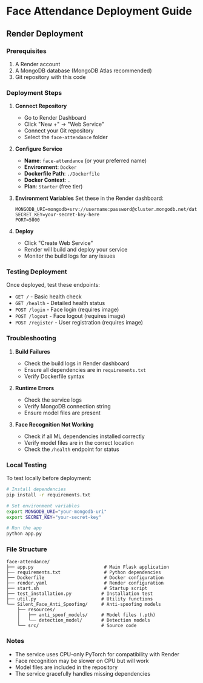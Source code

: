 # Face Attendance Deployment Guide

## Render Deployment

### Prerequisites

1. A Render account
2. A MongoDB database (MongoDB Atlas recommended)
3. Git repository with this code

### Deployment Steps

1. **Connect Repository**

   - Go to Render Dashboard
   - Click "New +" → "Web Service"
   - Connect your Git repository
   - Select the `face-attendance` folder

2. **Configure Service**

   - **Name**: `face-attendance` (or your preferred name)
   - **Environment**: `Docker`
   - **Dockerfile Path**: `./Dockerfile`
   - **Docker Context**: `.`
   - **Plan**: `Starter` (free tier)

3. **Environment Variables**
   Set these in the Render dashboard:

   ```
   MONGODB_URI=mongodb+srv://username:password@cluster.mongodb.net/database_name
   SECRET_KEY=your-secret-key-here
   PORT=5000
   ```

4. **Deploy**
   - Click "Create Web Service"
   - Render will build and deploy your service
   - Monitor the build logs for any issues

### Testing Deployment

Once deployed, test these endpoints:

- `GET /` - Basic health check
- `GET /health` - Detailed health status
- `POST /login` - Face login (requires image)
- `POST /logout` - Face logout (requires image)
- `POST /register` - User registration (requires image)

### Troubleshooting

1. **Build Failures**

   - Check the build logs in Render dashboard
   - Ensure all dependencies are in `requirements.txt`
   - Verify Dockerfile syntax

2. **Runtime Errors**

   - Check the service logs
   - Verify MongoDB connection string
   - Ensure model files are present

3. **Face Recognition Not Working**
   - Check if all ML dependencies installed correctly
   - Verify model files are in the correct location
   - Check the `/health` endpoint for status

### Local Testing

To test locally before deployment:

```bash
# Install dependencies
pip install -r requirements.txt

# Set environment variables
export MONGODB_URI="your-mongodb-uri"
export SECRET_KEY="your-secret-key"

# Run the app
python app.py
```

### File Structure

```
face-attendance/
├── app.py                          # Main Flask application
├── requirements.txt                # Python dependencies
├── Dockerfile                      # Docker configuration
├── render.yaml                     # Render configuration
├── start.sh                        # Startup script
├── test_installation.py           # Installation test
├── util.py                        # Utility functions
└── Silent_Face_Anti_Spoofing/     # Anti-spoofing models
    ├── resources/
    │   ├── anti_spoof_models/     # Model files (.pth)
    │   └── detection_model/       # Detection models
    └── src/                       # Source code
```

### Notes

- The service uses CPU-only PyTorch for compatibility with Render
- Face recognition may be slower on CPU but will work
- Model files are included in the repository
- The service gracefully handles missing dependencies
